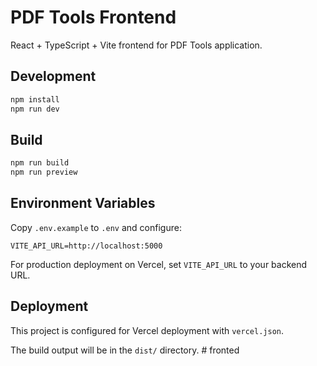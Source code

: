 
# PDF Tools Frontend

React + TypeScript + Vite frontend for PDF Tools application.

## Development

```bash
npm install
npm run dev
```

## Build

```bash
npm run build
npm run preview
```

## Environment Variables

Copy `.env.example` to `.env` and configure:

```
VITE_API_URL=http://localhost:5000
```

For production deployment on Vercel, set `VITE_API_URL` to your backend URL.

## Deployment

This project is configured for Vercel deployment with `vercel.json`.

The build output will be in the `dist/` directory.
#   f r o n t e d  
 